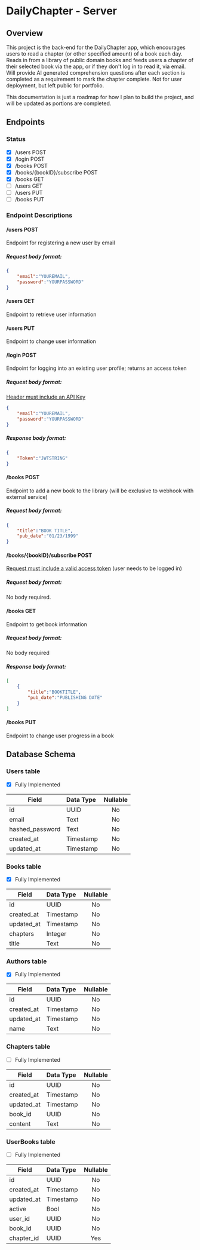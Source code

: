 # DailyChapter - Server
## Overview
This project is the back-end for the DailyChapter app, which encourages users to read a chapter (or other specified amount) of a book each day. Reads in from a library of public domain books and feeds users a chapter of their selected book via the app, or if they don't log in to read it, via email. Will provide AI generated comprehension questions after each section is completed as a requirement to mark the chapter complete. Not for user deployment, but left public for portfolio.

This documentation is just a roadmap for how I plan to build the project, and will be updated as portions are completed.

## Endpoints
### Status
- [x] /users POST
- [x] /login POST
- [x] /books POST
- [x] /books/{bookID}/subscribe POST
- [x] /books GET
- [ ] /users GET
- [ ] /users PUT
- [ ] /books PUT

### Endpoint Descriptions
#### /users POST

Endpoint for registering a new user by email

##### Request body format:
```json
{
    "email":"YOUREMAIL", 
    "password":"YOURPASSWORD"
}
```

#### /users GET

Endpoint to retrieve user information

#### /users PUT

Endpoint to change user information

#### /login POST

Endpoint for logging into an existing user profile; returns an access token

##### Request body format:
<u>Header must include an API Key</u>
```json
{
    "email":"YOUREMAIL",
    "password":"YOURPASSWORD"
}
```
##### Response body format:
```json
{
    "Token":"JWTSTRING"
}
```

#### /books POST 

Endpoint to add a new book to the library (will be exclusive to webhook with external service)

##### Request body format:
```json
{
    "title":"BOOK TITLE",
    "pub_date":"01/23/1999"
}
```

#### /books/{bookID}/subscribe POST 

<u>Request must include a valid access token</u> (user needs to be logged in)

##### Request body format:

No body required.

#### /books GET

Endpoint to get book information

##### Request body format:

No body required

##### Response body format:

```json
[
    {
        "title":"BOOKTITLE",
        "pub_date":"PUBLISHING DATE"
    }
]
```

#### /books PUT

Endpoint to change user progress in a book

## Database Schema

### Users table
- [x] Fully Implemented

| Field          | Data Type | Nullable |
|----------------|:----------|:--------:|
|id              |UUID       | No       |
|email           |Text       | No       |
|hashed_password |Text       | No       |
|created_at      |Timestamp  | No       |
|updated_at      |Timestamp  | No       |

### Books table
- [x] Fully Implemented

| Field      | Data Type | Nullable |
|------------|:----------|:--------:|
|id          |UUID       | No       |
|created_at  |Timestamp  | No       |
|updated_at  |Timestamp  | No       |
|chapters    |Integer    | No       |
|title       |Text       | No       |

### Authors table
- [x] Fully Implemented

| Field      | Data Type | Nullable |
|------------|:----------|:--------:|
|id          |UUID       | No       |
|created_at  |Timestamp  | No       |
|updated_at  |Timestamp  | No       |
|name        |Text       | No       |

### Chapters table
- [ ] Fully Implemented

| Field      | Data Type | Nullable |
|------------|:----------|:--------:|
|id          |UUID       | No       |
|created_at  |Timestamp  | No       |
|updated_at  |Timestamp  | No       |
|book_id     |UUID       | No       |
|content     |Text       | No       |

### UserBooks table
- [ ] Fully Implemented

| Field      | Data Type | Nullable |
|------------|:----------|:--------:|
|id          |UUID       | No       |
|created_at  |Timestamp  | No       |
|updated_at  |Timestamp  | No       |
|active      |Bool       | No       |
|user_id     |UUID       | No       |
|book_id     |UUID       | No       |
|chapter_id  |UUID       | Yes      |

